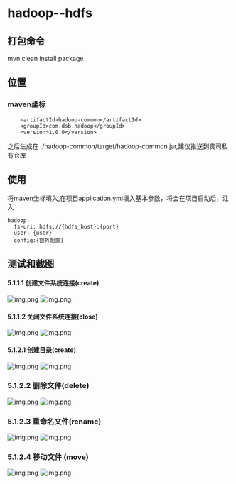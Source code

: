 # hadoop--hdfs

## 打包命令

mvn clean install package

## 位置

### maven坐标

        <artifactId>hadoop-common</artifactId>
        <groupId>com.dsb.hadoop</groupId>
        <version>1.0.0</version>

之后生成在 ./hadoop-common/target/hadoop-common.jar,建议推送到贵司私有仓库

## 使用

将maven坐标填入,在项目application.yml填入基本参数，将会在项目启动后，注入

```
hadoop:
  fs-uri: hdfs://{hdfs_host}:{port}
  user: {user}
  config:{额外配置}
```
## 测试和截图
#### 5.1.1.1 创建文件系统连接(create)
![img.png](doc/5.1.1.1创建文件系统连接.png)
![img.png](doc/5.1.1.1创建文件系统连接--测试结果.png)

#### 5.1.1.2 关闭文件系统连接(close)
![img.png](doc/5.1.1.2关闭文件系统连接.png)
![img.png](doc/5.1.1.2关闭文件系统连接--测试结果.png)

#### 5.1.2.1 创建目录(create)
![img.png](doc/5.1.2.1创建目录.png)
![img.png](doc/5.1.2.1创建目录--测试结果.png)

### 5.1.2.2 删除文件(delete)
![img.png](doc/5.1.2.2删除文件.png)
![img.png](doc/5.1.2.2删除文件--测试结果.png)

### 5.1.2.3 重命名文件(rename)
![img.png](doc/5.1.2.3重命名文件.png)
![img.png](doc/5.1.2.3重命名文件--测试结果.png)

### 5.1.2.4 移动文件 (move)
![img.png](doc/5.1.2.4移动文件.png)
![img.png](doc/5.1.2.4移动文件--测试结果.png)
